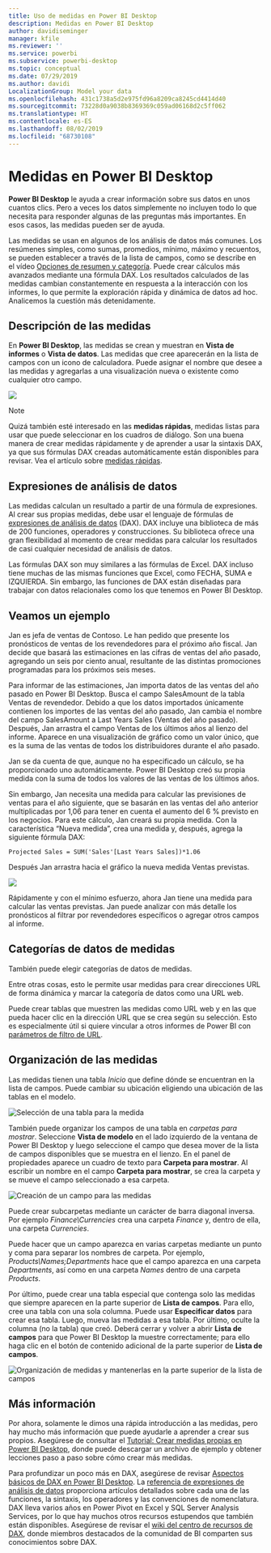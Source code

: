 ```yaml
---
title: Uso de medidas en Power BI Desktop
description: Medidas en Power BI Desktop
author: davidiseminger
manager: kfile
ms.reviewer: ''
ms.service: powerbi
ms.subservice: powerbi-desktop
ms.topic: conceptual
ms.date: 07/29/2019
ms.author: davidi
LocalizationGroup: Model your data
ms.openlocfilehash: 431c1738a5d2e975fd96a8209ca8245cd4414d40
ms.sourcegitcommit: 73228d0a9038b8369369c059ad06168d2c5ff062
ms.translationtype: HT
ms.contentlocale: es-ES
ms.lasthandoff: 08/02/2019
ms.locfileid: "68730108"
---
```

# <a name="measures-in-power-bi-desktop"></a>Medidas en Power BI Desktop

**Power BI Desktop** le ayuda a crear información sobre sus datos en unos cuantos clics. Pero a veces los datos simplemente no incluyen todo lo que necesita para responder algunas de las preguntas más importantes. En esos casos, las medidas pueden ser de ayuda.

Las medidas se usan en algunos de los análisis de datos más comunes. Los resúmenes simples, como sumas, promedios, mínimo, máximo y recuentos, se pueden establecer a través de la lista de campos, como se describe en el vídeo [Opciones de resumen y categoría](https://docs.microsoft.com/power-bi/guided-learning/visualizations?tutorial-step=16). Puede crear cálculos más avanzados mediante una fórmula DAX. Los resultados calculados de las medidas cambian constantemente en respuesta a la interacción con los informes, lo que permite la exploración rápida y dinámica de datos ad hoc. Analicemos la cuestión más detenidamente.

## <a name="understanding-measures"></a>Descripción de las medidas

En **Power BI Desktop**, las medidas se crean y muestran en **Vista de informes** o **Vista de datos**. Las medidas que cree aparecerán en la lista de campos con un icono de calculadora. Puede asignar el nombre que desee a las medidas y agregarlas a una visualización nueva o existente como cualquier otro campo.

![](media/desktop-measures/measuresinpbid_measinfieldlist.png)

> [!NOTE]
> Quizá también esté interesado en las **medidas rápidas**, medidas listas para usar que puede seleccionar en los cuadros de diálogo. Son una buena manera de crear medidas rápidamente y de aprender a usar la sintaxis DAX, ya que sus fórmulas DAX creadas automáticamente están disponibles para revisar. Vea el artículo sobre [medidas rápidas](desktop-quick-measures.md).
> 
> 

## <a name="data-analysis-expressions"></a>Expresiones de análisis de datos

Las medidas calculan un resultado a partir de una fórmula de expresiones. Al crear sus propias medidas, debe usar el lenguaje de fórmulas de [expresiones de análisis de datos](https://msdn.microsoft.com/library/gg413422.aspx) (DAX). DAX incluye una biblioteca de más de 200 funciones, operadores y construcciones. Su biblioteca ofrece una gran flexibilidad al momento de crear medidas para calcular los resultados de casi cualquier necesidad de análisis de datos.

Las fórmulas DAX son muy similares a las fórmulas de Excel. DAX incluso tiene muchas de las mismas funciones que Excel, como FECHA, SUMA e IZQUIERDA. Sin embargo, las funciones de DAX están diseñadas para trabajar con datos relacionales como los que tenemos en Power BI Desktop.

## <a name="lets-look-at-an-example"></a>Veamos un ejemplo
Jan es jefa de ventas de Contoso. Le han pedido que presente los pronósticos de ventas de los revendedores para el próximo año fiscal. Jan decide que basará las estimaciones en las cifras de ventas del año pasado, agregando un seis por ciento anual, resultante de las distintas promociones programadas para los próximos seis meses.

Para informar de las estimaciones, Jan importa datos de las ventas del año pasado en Power BI Desktop. Busca el campo SalesAmount de la tabla Ventas de revendedor. Debido a que los datos importados únicamente contienen los importes de las ventas del año pasado, Jan cambia el nombre del campo SalesAmount a Last Years Sales (Ventas del año pasado). Después, Jan arrastra el campo Ventas de los últimos años al lienzo del informe. Aparece en una visualización de gráfico como un valor único, que es la suma de las ventas de todos los distribuidores durante el año pasado.

Jan se da cuenta de que, aunque no ha especificado un cálculo, se ha proporcionado uno automáticamente. Power BI Desktop creó su propia medida con la suma de todos los valores de las ventas de los últimos años.

Sin embargo, Jan necesita una medida para calcular las previsiones de ventas para el año siguiente, que se basarán en las ventas del año anterior multiplicadas por 1,06 para tener en cuenta el aumento del 6 % previsto en los negocios. Para este cálculo, Jan creará su propia medida. Con la característica “Nueva medida”, crea una medida y, después, agrega la siguiente fórmula DAX:

    Projected Sales = SUM('Sales'[Last Years Sales])*1.06

Después Jan arrastra hacia el gráfico la nueva medida Ventas previstas.

![](media/desktop-measures/measuresinpbid_lastyearsales.png)

Rápidamente y con el mínimo esfuerzo, ahora Jan tiene una medida para calcular las ventas previstas. Jan puede analizar con más detalle los pronósticos al filtrar por revendedores específicos o agregar otros campos al informe.

## <a name="data-categories-for-measures"></a>Categorías de datos de medidas

También puede elegir categorías de datos de medidas. 

Entre otras cosas, esto le permite usar medidas para crear direcciones URL de forma dinámica y marcar la categoría de datos como una URL web. 

Puede crear tablas que muestren las medidas como URL web y en las que pueda hacer clic en la dirección URL que se crea según su selección. Esto es especialmente útil si quiere vincular a otros informes de Power BI con [parámetros de filtro de URL](service-url-filters.md).


## <a name="organizing-your-measures"></a>Organización de las medidas

Las medidas tienen una tabla *Inicio* que define dónde se encuentran en la lista de campos. Puede cambiar su ubicación eligiendo una ubicación de las tablas en el modelo.

![Selección de una tabla para la medida](media/desktop-measures/measures-03.png)

También puede organizar los campos de una tabla en *carpetas para mostrar*. Seleccione **Vista de modelo** en el lado izquierdo de la ventana de Power BI Desktop y luego seleccione el campo que desea mover de la lista de campos disponibles que se muestra en el lienzo. En el panel de propiedades aparece un cuadro de texto para **Carpeta para mostrar**. Al escribir un nombre en el campo **Carpeta para mostrar**, se crea la carpeta y se mueve el campo seleccionado a esa carpeta.

![Creación de un campo para las medidas](media/desktop-measures/measures-04.gif)

Puede crear subcarpetas mediante un carácter de barra diagonal inversa. Por ejemplo *Finance\Currencies* crea una carpeta *Finance* y, dentro de ella, una carpeta *Currencies*.

Puede hacer que un campo aparezca en varias carpetas mediante un punto y coma para separar los nombres de carpeta. Por ejemplo, *Products\Names;Departments* hace que el campo aparezca en una carpeta *Departments*, así como en una carpeta *Names* dentro de una carpeta *Products*.

Por último, puede crear una tabla especial que contenga solo las medidas que siempre aparecen en la parte superior de **Lista de campos**. Para ello, cree una tabla con una sola columna. Puede usar **Especificar datos** para crear esa tabla. Luego, mueva las medidas a esa tabla. Por último, oculte la columna (no la tabla) que creó. Deberá cerrar y volver a abrir **Lista de campos** para que Power BI Desktop la muestre correctamente; para ello haga clic en el botón de contenido adicional de la parte superior de **Lista de campos**.

![Organización de medidas y mantenerlas en la parte superior de la lista de campos](media/desktop-measures/measures-05.png)

## <a name="learn-more"></a>Más información
Por ahora, solamente le dimos una rápida introducción a las medidas, pero hay mucho más información que puede ayudarle a aprender a crear sus propios. Asegúrese de consultar el [Tutorial: Crear medidas propias en Power BI Desktop](desktop-tutorial-create-measures.md), donde puede descargar un archivo de ejemplo y obtener lecciones paso a paso sobre cómo crear más medidas.  

Para profundizar un poco más en DAX, asegúrese de revisar [Aspectos básicos de DAX en Power BI Desktop](desktop-quickstart-learn-dax-basics.md). La [referencia de expresiones de análisis de datos](https://msdn.microsoft.com/library/gg413422.aspx) proporciona artículos detallados sobre cada una de las funciones, la sintaxis, los operadores y las convenciones de nomenclatura. DAX lleva varios años en Power Pivot en Excel y SQL Server Analysis Services, por lo que hay muchos otros recursos estupendos que también están disponibles. Asegúrese de revisar el [wiki del centro de recursos de DAX](http://social.technet.microsoft.com/wiki/contents/articles/1088.dax-resource-center.aspx), donde miembros destacados de la comunidad de BI comparten sus conocimientos sobre DAX.



